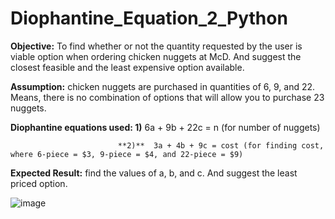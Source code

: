 # Diophantine_Equation_2_Python
**Objective:** To find whether or not the quantity requested by the user is viable option when ordering chicken nuggets at McD. And suggest the closest feasible and the least expensive option available.

**Assumption:** chicken nuggets are purchased in quantities of 6, 9, and 22. Means, there is no combination of options that will allow you to purchase 23 nuggets.

**Diophantine equations used: 1)**  6a + 9b + 22c = n (for number of nuggets)

                            **2)**  3a + 4b + 9c = cost (for finding cost, where 6-piece = $3, 9-piece = $4, and 22-piece = $9)

**Expected Result:** find the values of a, b, and c. And suggest the least priced option.


![image](https://github.com/user-attachments/assets/c7cf1540-1973-4e6f-bc0b-79acbe8e70df)
